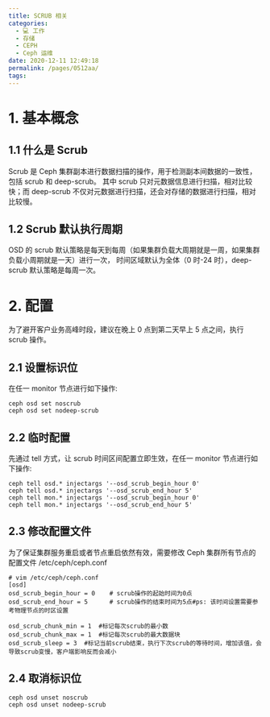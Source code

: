 ```yaml
---
title: SCRUB 相关
categories: 
  - 💻 工作
  - 存储
  - CEPH
  - Ceph 运维
date: 2020-12-11 12:49:18
permalink: /pages/0512aa/
tags: 
---
```

# 1. 基本概念
## 1.1 什么是 Scrub
Scrub 是 Ceph 集群副本进行数据扫描的操作，用于检测副本间数据的一致性，包括 scrub 和 deep-scrub。
其中 scrub 只对元数据信息进行扫描，相对比较快；而 deep-scrub 不仅对元数据进行扫描，还会对存储的数据进行扫描，相对比较慢。

## 1.2 Scrub 默认执行周期
OSD 的 scrub 默认策略是每天到每周（如果集群负载大周期就是一周，如果集群负载小周期就是一天）进行一次，
时间区域默认为全体（0 时-24 时），deep-scrub 默认策略是每周一次。

# 2. 配置
为了避开客户业务高峰时段，建议在晚上 0 点到第二天早上 5 点之间，执行 scrub 操作。

## 2.1 设置标识位
在任一 monitor 节点进行如下操作:
```plain
ceph osd set noscrub
ceph osd set nodeep-scrub
```

## 2.2 临时配置
先通过 tell 方式，让 scrub 时间区间配置立即生效，在任一 monitor 节点进行如下操作:
```plain
ceph tell osd.* injectargs '--osd_scrub_begin_hour 0'
ceph tell osd.* injectargs '--osd_scrub_end_hour 5'
ceph tell mon.* injectargs '--osd_scrub_begin_hour 0'
ceph tell mon.* injectargs '--osd_scrub_end_hour 5'
```

## 2.3 修改配置文件
为了保证集群服务重启或者节点重启依然有效，需要修改 Ceph 集群所有节点的配置文件 /etc/ceph/ceph.conf
```plain
# vim /etc/ceph/ceph.conf
[osd]
osd_scrub_begin_hour = 0    # scrub操作的起始时间为0点
osd_scrub_end_hour = 5      # scrub操作的结束时间为5点#ps: 该时间设置需要参考物理节点的时区设置
 
osd_scrub_chunk_min = 1  #标记每次scrub的最小数
osd_scrub_chunk_max = 1  #标记每次scrub的最大数据块
osd_scrub_sleep = 3  #标记当前scrub结束，执行下次scrub的等待时间，增加该值，会导致scrub变慢，客户端影响反而会减小
```

## 2.4 取消标识位
```plain
ceph osd unset noscrub
ceph osd unset nodeep-scrub
```

